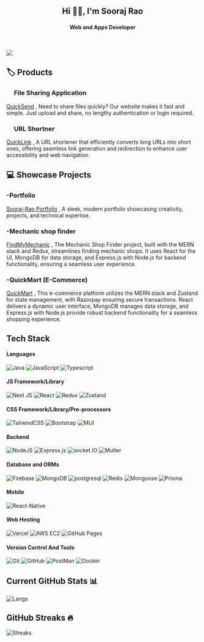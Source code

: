 ## <p  align="center" >Hi 👋🏻, I'm Sooraj Rao</p>

#### <p  align="center">Web and Apps Developer

<p align="center">
<a href="https://soorajrao.in" target="_blank"><img alt="" src="https://img.shields.io/badge/Portfolio-000?logo=vercel&logoColor=teal&style=for-the-badge" style="vertical-align:center" /></a>
<a href="https://www.linkedin.com/in/sooraj-rao/" target="_blank"><img alt="" src="https://img.shields.io/badge/LinkedIn-000?logo=linkedin&logoColor=0A66C2&style=for-the-badge" style="vertical-align:cente r" /></a>
<a href="mailto:soorajrao.in@gmail.com" target="_blank"><img alt="" src="https://img.shields.io/badge/Gmail-000?logo=Gmail&logoColor=blue&style=for-the-badge" style="vertical-align:cente r" /></a></p>

![](https://viewcount.soorajrao.in/api/Sooraj-Rao-Github?text=Views&colorStyle=1&scale=.6)

## 🏷️ Products

### <img src="https://quicksend.soorajrao.in/image/icon.png" width="16px" /> File Sharing Application

[QuickSend](https://quicksend.soorajrao.in/?ref=github) ,
Need to share files quickly? Our website makes it fast and simple. Just upload and share, no lengthy authentication or login required.

### <img src="https://quicklink.soorajrao.in/icon.png" width="16px" /> URL Shortner

[QuickLink](https://quicklink.soorajrao.in/?ref=github) ,
A URL shortener that efficiently converts long URLs into short ones, offering seamless link generation and redirection to enhance user accessibility and web navigation.

## 💻 Showcase Projects

### -Portfolio

[Sooraj-Rao Portfolio](https://soorajrao.in/?ref=github) ,
A sleek, modern portfolio showcasing creativity, projects, and technical expertise.

### -Mechanic shop finder

[FindMyMechanic](https://mech.soorajrao.in/?ref=github) ,
The Mechanic Shop Finder project, built with the MERN stack and Redux, streamlines finding mechanic shops. It uses React for the UI, MongoDB for data storage, and Express.js with Node.js for backend functionality, ensuring a seamless user experience.

### -QuickMart (E-Commerce)

[QuickMart](https://quickmart.soorajrao.in/?ref=github) ,
This e-commerce platform utilizes the MERN stack and Zustand for state management, with Razorpay ensuring secure transactions. React delivers a dynamic user interface, MongoDB manages data storage, and Express.js with Node.js provide robust backend functionality for a seamless shopping experience.

## Tech Stack

#### Languages

![Java](https://img.shields.io/badge/-java-000?style=for-the-badge&logo=java)
![JavaScript](https://img.shields.io/badge/-JavaScript-000?style=for-the-badge&logo=javascript)
![Typescript](https://img.shields.io/badge/-Typescript-000?style=for-the-badge&logo=Typescript)

#### JS Framework/Library

![Next JS](https://img.shields.io/badge/-NextJS-000?style=for-the-badge&logo=next.js)
![React](https://img.shields.io/badge/-ReactJS-000?style=for-the-badge&logo=react)
![Redux](https://img.shields.io/badge/-Redux-000?style=for-the-badge&logo=Redux)
![Zustand](https://img.shields.io/badge/-Zustand-000?style=for-the-badge&logo=rustdesk)

#### CSS Framework/Library/Pre-processors

![TailwindCSS](https://img.shields.io/badge/-TailwindCSS-000?style=for-the-badge&logo=tailwind-css)
![Bootstrap](https://img.shields.io/badge/-Bootstrap-000?style=for-the-badge&logo=bootstrap)
![MUI](https://img.shields.io/badge/-MUI-000?style=for-the-badge&logo=mui)

#### Backend

![NodeJS](https://img.shields.io/badge/-NodeJS-000?style=for-the-badge&logo=node.js&logoColor=pink)
![Express.js](https://img.shields.io/badge/-ExpressJS-000?style=for-the-badge&logo=express)
![socket.IO](https://img.shields.io/badge/-socket.io-000?style=for-the-badge&logo=socketdotio)
![Multer](https://img.shields.io/badge/-Multer-000?style=for-the-badge&logo=libreofficebase)

#### Database and ORMs

![Firebase](https://img.shields.io/badge/-Firebase-000?style=for-the-badge&logo=firebase)
![MongoDB](https://img.shields.io/badge/-MongoDB-000?style=for-the-badge&logo=mongodb)
![postgresql](https://img.shields.io/badge/-postgresql-000?style=for-the-badge&logo=postgresql)
![Redis](https://img.shields.io/badge/-Redis-000?style=for-the-badge&logo=Redis)
![Mongoose](https://img.shields.io/badge/-Mongoose-000?style=for-the-badge&logo=Mongoose)
![Prisma](https://img.shields.io/badge/-Prisma-000?style=for-the-badge&logo=Prisma)

#### Mobile

![React-Native](https://img.shields.io/badge/-React%20Native-000?style=for-the-badge&logo=react)

#### Web Hosting

![Vercel](https://img.shields.io/badge/-Vercel-000?style=for-the-badge&logo=vercel)
![AWS EC2](https://img.shields.io/badge/-AWS%20EC2-000?style=for-the-badge&logo=Amazon)
![GitHub Pages](https://img.shields.io/badge/-GitHub%20Pages-000?style=for-the-badge&logo=github)

#### Version Control And Tools

![Git](https://img.shields.io/badge/-Git-000?style=for-the-badge&logo=git)
![GitHub](https://img.shields.io/badge/-GitHub-000?style=for-the-badge&logo=github)
![PostMan](https://img.shields.io/badge/-PostMan-000?style=for-the-badge&logo=PostMan)
![Docker](https://img.shields.io/badge/-Docker-000?style=for-the-badge&logo=Docker)

## Current GitHub Stats 📊

![Langs](https://github-readme-stats.vercel.app/api/top-langs/?username=Sooraj-Rao&show_icons=true&hide_border=false&theme=jolly&count_private=true&include_all_commits=true&layout=compact)

## GitHub Streaks 🔥

![Streaks](http://github-readme-streak-stats.herokuapp.com/?user=Sooraj-Rao&theme=jolly&date_format=j%20M%5B%20Y%5D)
